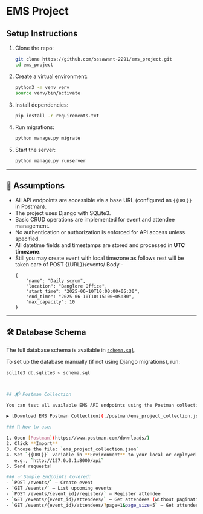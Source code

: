 # EMS Project

## Setup Instructions

1. Clone the repo:
    ```bash
    git clone https://github.com/sssawant-2291/ems_project.git
    cd ems_project
    ```

2. Create a virtual environment:
    ```bash
    python3 -m venv venv
    source venv/bin/activate
    ```

3. Install dependencies:
    ```bash
    pip install -r requirements.txt
    ```

4. Run migrations:
    ```bash
    python manage.py migrate
    ```

5. Start the server:
    ```bash
    python manage.py runserver
    ```

---

## 📄 Assumptions

- All API endpoints are accessible via a base URL (configured as `{{URL}}` in Postman).
- The project uses Django with SQLite3.
- Basic CRUD operations are implemented for event and attendee management.
- No authentication or authorization is enforced for API access unless specified.
- All datetime fields and timestamps are stored and processed in **UTC timezone**.
- Still you may create event with local timezone as follows rest will be taken care of
    POST {{URL}}/events/
    Body -
    ```
    {
        "name": "Daily scrum",
        "location": "Banglore Office",
        "start_time": "2025-06-10T10:00:00+05:30",
        "end_time": "2025-06-10T10:15:00+05:30",
        "max_capacity": 10
    }
    ```

---

## 🛠 Database Schema

The full database schema is available in [`schema.sql`](./schema.sql).

To set up the database manually (if not using Django migrations), run:

```bash
sqlite3 db.sqlite3 < schema.sql



## 📬 Postman Collection

You can test all available EMS API endpoints using the Postman collection.

▶️ [Download EMS Postman Collection](./postman/ems_project_collection.json)

### 🚀 How to use:

1. Open [Postman](https://www.postman.com/downloads/)
2. Click **Import**
3. Choose the file: `ems_project_collection.json`
4. Set `{{URL}}` variable in **Environment** to your local or deployed API URL  
   e.g., `http://127.0.0.1:8000/api`
5. Send requests!

### ✅ Sample Endpoints Covered:
- `POST /events/` – Create event
- `GET /events/` – List upcoming events
- `POST /events/{event_id}/register/` – Register attendee
- `GET /events/{event_id}/attendees/` – Get attendees (without pagination)
- `GET /events/{event_id}/attendees/?page=1&page_size=5` – Get attendees (with pagination)

